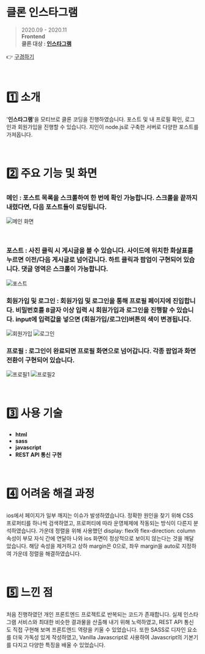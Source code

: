 # 클론 인스타그램

> 2020.09 - 2020.11  
> **Frontend**   
> **클론 대상 : [인스타그램](https://www.instagram.com/explore/tags/%EA%B0%95%EC%95%84%EC%A7%80/)**

👉 [구경하기](https://haeun-jung.github.io/clone-instagram/)

<br>

# 1️⃣ 소개

'**인스타그램**'을 모티브로 클론 코딩을 진행하였습니다. 포스트 및 내 프로필 확인, 로그인과 회원가입을 진행할 수 있습니다. 지인이 node.js로 구축한 서버로 다양한 포스트를 가져옵니다.

<br>

# 2️⃣ 주요 기능 및 화면

### **메인** : 포스트 목록을 스크롤하여 한 번에 확인 가능합니다. 스크롤을 끝까지 내렸다면, 다음 포스트들이 로딩됩니다.

![메인 화면](./capture/main.PNG)

<br>

### **포스트** : 사진 클릭 시 게시글을 볼 수 있습니다. 사이드에 위치한 화살표를 누르면 이전/다음 게시글로 넘어갑니다. 하트 클릭과 팝업이 구현되어 있습니다. 댓글 영역은 스크롤이 가능합니다.

![포스트](./capture/post.PNG)

### **회원가입 및 로그인** : 회원가입 및 로그인을 통해 프로필 페이지에 진입합니다. 비밀번호를 8글자 이상 입력 시 회원가입과 로그인을 진행할 수 있습니다. input에 입력값을 넣으면 (회원가입/로그인)버튼의 색이 변경됩니다.

![회원가입](./capture/join.jpg)
![로그인](./capture/login.jpg)

### **프로필** : 로그인이 완료되면 프로필 화면으로 넘어갑니다. 각종 팝업과 화면 전환이 구현되어 있습니다.

![프로필1](./capture/profile.jpg)
![프로필2](./capture/profile2.jpg)

<br>

# 3️⃣ 사용 기술

-   **html**
-   **sass**
-   **javascript**
-   **REST API 통신 구현**

<br>

# 4️⃣ 어려움 해결 과정

ios에서 페이지가 일부 깨지는 이슈가 발생하였습니다. 정확한 원인을 찾기 위해 CSS 프로퍼티를 하나씩 검색하였고, 프로퍼티에 따라 운영체제에 작동되는 방식이 다른지 분석하였습니다. 가운데 정렬을 위해 사용했던 display: flex와 flex-direction: column 속성이 부모 자식 간에 연달아 나와 ios 화면이 정상적으로 보이지 않는다는 것을 깨달았습니다. 해당 속성을 제거하고 상하 margin은 0으로, 좌우 margin을 auto로 지정하여 가운데 정렬을 해결하였습니다.

<br>

# 5️⃣ 느낀 점

처음 진행하였던 개인 프론트엔드 프로젝트로 반복되는 코드가 존재합니다. 실제 인스타그램 서비스와 최대한 비슷한 결과물을 산출해 내기 위해 노력하였고, REST API 통신도 직접 구현해 보며 프론트엔드 역량을 키울 수 있었습니다. 또한 SASS로 디자인 요소를 더욱 가독성 있게 작성하였고, Vanilla Javascript로 사용하여 Javascript의 기본기를 다지고 다양한 특징을 배울 수 있었습니다.

<br>
